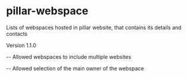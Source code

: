# pillar-webspace
Lists of webspaces hosted in pillar website, that contains its details and contacts

Version 1.1.0

-- Allowed webspaces to include multiple websites

-- Allowed selection of the main owner of the webspace
